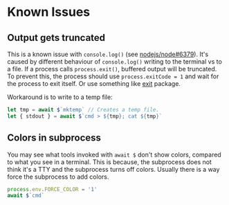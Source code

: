 # Known Issues

## Output gets truncated

This is a known issue with `console.log()` (see
[nodejs/node#6379](https://github.com/nodejs/node/issues/6379)). It's caused by
different behaviour of `console.log()` writing to the terminal vs to a file. If
a process calls `process.exit()`, buffered output will be truncated. To prevent
this, the process should use `process.exitCode = 1` and wait for the process to
exit itself. Or use something like [exit](https://www.npmjs.com/package/exit)
package.

Workaround is to write to a temp file:

```js
let tmp = await $`mktemp` // Creates a temp file.
let { stdout } = await $`cmd > ${tmp}; cat ${tmp}`
```

## Colors in subprocess

You may see what tools invoked with `await $` don't show colors, compared to
what you see in a terminal. This is because, the subprocess does not think it's
a TTY and the subprocess turns off colors. Usually there is a way force the
subprocess to add colors.

```js
process.env.FORCE_COLOR = '1'
await $`cmd`
```
